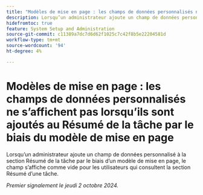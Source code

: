 ```yaml
---
title: "Modèles de mise en page : les champs de données personnalisés ne s’affichent pas lorsqu’ils sont ajoutés au Résumé de la tâche par le biais du modèle de mise en page"
description: Lorsqu’un administrateur ajoute un champ de données personnalisé à la section Résumé de la tâche par le biais d’un modèle de mise en page, le champ s’affiche comme vide pour les utilisateurs qui consultent la section Résumé d’une tâche.
hidefromtoc: true
feature: System Setup and Administration
source-git-commit: c11389a7dc7d6d62f1025c7c42f8b5e22204581d
workflow-type: tm+mt
source-wordcount: '94'
ht-degree: 4%

---
```


# Modèles de mise en page : les champs de données personnalisés ne s’affichent pas lorsqu’ils sont ajoutés au Résumé de la tâche par le biais du modèle de mise en page

Lorsqu’un administrateur ajoute un champ de données personnalisé à la section Résumé de la tâche par le biais d’un modèle de mise en page, le champ s’affiche comme vide pour les utilisateurs qui consultent la section Résumé d’une tâche.

_Premier signalement le jeudi 2 octobre 2024._
